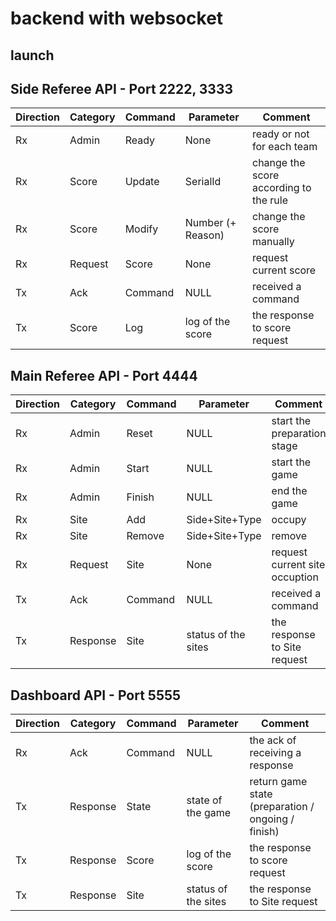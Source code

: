 # backend with websocket
## launch

## Side Referee API - Port 2222, 3333
| Direction | Category | Command | Parameter | Comment |
| ---- | ---- | ---- | ---- | ---- |
| Rx | Admin | Ready | None | ready or not for each team |
| Rx | Score | Update | SerialId | change the score according to the rule |
| Rx | Score | Modify | Number (+ Reason) | change the score manually |
| Rx | Request | Score | None | request current score |
| Tx | Ack | Command | NULL | received a command |
| Tx | Score | Log | log of the score | the response to score request |

## Main Referee API - Port 4444
| Direction | Category | Command | Parameter | Comment |
| ---- | ---- | ---- | ---- | ---- |
| Rx | Admin | Reset | NULL | start the preparation stage |
| Rx | Admin | Start | NULL | start the game |
| Rx | Admin | Finish | NULL | end the game |
| Rx | Site | Add | Side+Site+Type | occupy |
| Rx | Site | Remove | Side+Site+Type | remove |
| Rx | Request | Site | None | request current site occuption |
| Tx | Ack | Command | NULL | received a command |
| Tx | Response | Site | status of the sites | the response to Site request |

## Dashboard API - Port 5555
| Direction | Category | Command | Parameter | Comment |
| ---- | ---- | ---- | ---- | ---- |
| Rx | Ack | Command | NULL | the ack of receiving a response |
| Tx | Response | State | state of the game | return game state (preparation / ongoing / finish) |
| Tx | Response | Score | log of the score | the response to score request |
| Tx | Response | Site | status of the sites | the response to Site request |  

